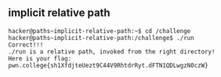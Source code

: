 ## implicit relative path
    hacker@paths~implicit-relative-path:~$ cd /challenge
    hacker@paths~implicit-relative-path:/challenge$ ./run
    Correct!!!
    ./run is a relative path, invoked from the right directory!
    Here is your flag:
    pwn.college{sh1XfdjteUezt9C44V9RhtdrRyt.dFTN1QDLwgzN0czW}
